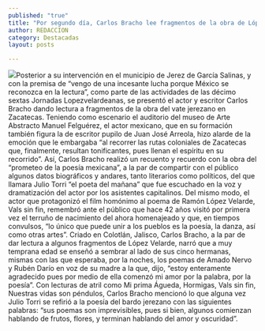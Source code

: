 ```yaml
---
published: "true"
title: "Por segundo día, Carlos Bracho lee fragmentos de la obra de López Velarde en Zacatecas "
author: REDACCION
category: Destacadas
layout: posts

---
```


![](http://i.imgur.com/ffwSjRgm.jpg)Posterior a su intervención en el municipio de Jerez de García Salinas, y con la premisa de “vengo de una incesante lucha porque México se reconozca en la lectura”, como parte de las actividades de las décimo sextas Jornadas Lopezvelardeanas, se presentó el actor y escritor Carlos Bracho dando lectura a fragmentos de la obra del vate jerezano en Zacatecas.
Teniendo como escenario el auditorio del museo de Arte Abstracto Manuel Felguérez, el actor mexicano, que en su formación también figura la de escritor pupilo de Juan José Arreola, hizo alarde de la emoción que le embargaba “al recorrer las rutas coloniales de Zacatecas que, finalmente, resultan tonificantes, pues llenan el espíritu en su recorrido”.
Así, Carlos Bracho realizó un recuento y recuerdo con la obra del “prometeo de la poesía mexicana”, a la par de compartir con el público algunos datos biográficos y andares, tanto literarios como políticos, del que llamara Julio Torri “el poeta del mañana” que fue escuchado en la voz y dramatización del actor por los asistentes capitalinos.
Del mismo modo, el actor que protagonizó el film homónimo al poema de Ramón López Velarde, Vals sin fin, remembró ante el público que hace 42 años visitó por primera vez el terruño de nacimiento del ahora homenajeado y que, en tiempos convulsos, “lo único que puede unir a los pueblos es la poesía, la danza, así como otras artes”.
Criado en Colotlán, Jalisco, Carlos Bracho, a la par de dar lectura a algunos fragmentos de López Velarde, narró que a muy temprana edad se enseñó a sembrar al lado de sus cinco hermanas, mismas con las que esperaba, por la noches, los poemas de Amado Nervo y Rubén Darío en voz de su madre a la que, dijo, “estoy enteramente agradecido pues por medio de ella comenzó mi amor por la palabra, por la poesía”.
Con lecturas de atril como Mi prima Águeda, Hormigas, Vals sin fin, Nuestras vidas son péndulos, Carlos Bracho mencionó lo que alguna vez Julio Torri se refirió a la poesía del bardo jerezano con las siguientes palabras: “sus poemas son imprevisibles, pues si bien, algunos comienzan hablando de frutos, flores, y terminan hablando del amor y oscuridad”.
